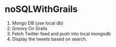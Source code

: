 # noSQLWithGrails

1. Mongo DB (use local db)
2. Groovy On Grails
3. Fetch Twitter feed and push into local mongodb
4. Display the tweets based on search.
